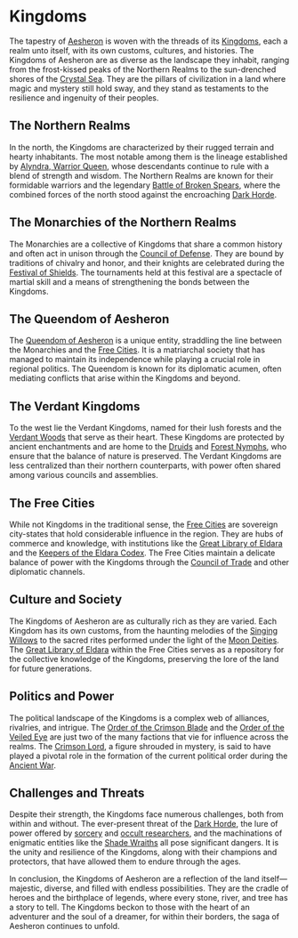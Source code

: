 # Kingdoms

The tapestry of [Aesheron](Aesheron.md) is woven with the threads of its [Kingdoms](Kingdoms.md), each a realm unto itself, with its own customs, cultures, and histories. The Kingdoms of Aesheron are as diverse as the landscape they inhabit, ranging from the frost-kissed peaks of the Northern Realms to the sun-drenched shores of the [Crystal Sea](Crystal%20Sea.md). They are the pillars of civilization in a land where magic and mystery still hold sway, and they stand as testaments to the resilience and ingenuity of their peoples.

## The Northern Realms

In the north, the Kingdoms are characterized by their rugged terrain and hearty inhabitants. The most notable among them is the lineage established by [Alyndra, Warrior Queen](Alyndra%2C%20Warrior%20Queen.md), whose descendants continue to rule with a blend of strength and wisdom. The Northern Realms are known for their formidable warriors and the legendary [Battle of Broken Spears](Battle%20of%20Broken%20Spears.md), where the combined forces of the north stood against the encroaching [Dark Horde](Dark%20Horde.md).

## The Monarchies of the Northern Realms

The Monarchies are a collective of Kingdoms that share a common history and often act in unison through the [Council of Defense](Council%20of%20Defense.md). They are bound by traditions of chivalry and honor, and their knights are celebrated during the [Festival of Shields](Festival%20of%20Shields.md). The tournaments held at this festival are a spectacle of martial skill and a means of strengthening the bonds between the Kingdoms.

## The Queendom of Aesheron

The [Queendom of Aesheron](Queendom%20of%20Aesheron.md) is a unique entity, straddling the line between the Monarchies and the [Free Cities](Free%20Cities.md). It is a matriarchal society that has managed to maintain its independence while playing a crucial role in regional politics. The Queendom is known for its diplomatic acumen, often mediating conflicts that arise within the Kingdoms and beyond.

## The Verdant Kingdoms

To the west lie the Verdant Kingdoms, named for their lush forests and the [Verdant Woods](Verdant%20Woods.md) that serve as their heart. These Kingdoms are protected by ancient enchantments and are home to the [Druids](Druids.md) and [Forest Nymphs](Forest%20Nymphs.md), who ensure that the balance of nature is preserved. The Verdant Kingdoms are less centralized than their northern counterparts, with power often shared among various councils and assemblies.

## The Free Cities

While not Kingdoms in the traditional sense, the [Free Cities](Free%20Cities.md) are sovereign city-states that hold considerable influence in the region. They are hubs of commerce and knowledge, with institutions like the [Great Library of Eldara](Great%20Library%20of%20Eldara.md) and the [Keepers of the Eldara Codex](Keepers%20of%20the%20Eldara%20Codex.md). The Free Cities maintain a delicate balance of power with the Kingdoms through the [Council of Trade](Council%20of%20Trade.md) and other diplomatic channels.

## Culture and Society

The Kingdoms of Aesheron are as culturally rich as they are varied. Each Kingdom has its own customs, from the haunting melodies of the [Singing Willows](Singing%20Willows.md) to the sacred rites performed under the light of the [Moon Deities](Moon%20Deities.md). The [Great Library of Eldara](Great%20Library%20of%20Eldara.md) within the Free Cities serves as a repository for the collective knowledge of the Kingdoms, preserving the lore of the land for future generations.

## Politics and Power

The political landscape of the Kingdoms is a complex web of alliances, rivalries, and intrigue. The [Order of the Crimson Blade](Order%20of%20the%20Crimson%20Blade.md) and the [Order of the Veiled Eye](Order%20of%20the%20Veiled%20Eye.md) are just two of the many factions that vie for influence across the realms. The [Crimson Lord](Crimson%20Lord.md), a figure shrouded in mystery, is said to have played a pivotal role in the formation of the current political order during the [Ancient War](Ancient%20War.md).

## Challenges and Threats

Despite their strength, the Kingdoms face numerous challenges, both from within and without. The ever-present threat of the [Dark Horde](Dark%20Horde.md), the lure of power offered by [sorcery](sorcery.md) and [occult researchers](occult%20researchers.md), and the machinations of enigmatic entities like the [Shade Wraiths](Shade%20Wraiths.md) all pose significant dangers. It is the unity and resilience of the Kingdoms, along with their champions and protectors, that have allowed them to endure through the ages.

In conclusion, the Kingdoms of Aesheron are a reflection of the land itself—majestic, diverse, and filled with endless possibilities. They are the cradle of heroes and the birthplace of legends, where every stone, river, and tree has a story to tell. The Kingdoms beckon to those with the heart of an adventurer and the soul of a dreamer, for within their borders, the saga of Aesheron continues to unfold.
